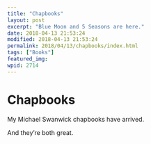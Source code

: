 ```yaml
---
title: "Chapbooks"
layout: post
excerpt: "Blue Moon and 5 Seasons are here."
date: 2018-04-13 21:53:24
modified: 2018-04-13 21:53:24
permalink: 2018/04/13/chapbooks/index.html
tags: ["Books"]
featured_img: 
wpid: 2714
---
```


# Chapbooks

My Michael Swanwick chapbooks have arrived.

And they’re both great.
